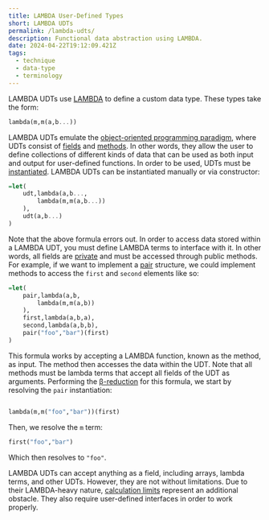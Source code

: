 ```yaml
---
title: LAMBDA User-Defined Types
short: LAMBDA UDTs
permalink: /lambda-udts/
description: Functional data abstraction using LAMBDA.
date: 2024-04-22T19:12:09.421Z
tags:
  - technique
  - data-type
  - terminology
---
```

LAMBDA UDTs use [LAMBDA](https://sheets.wiki/lambda/) to define a custom data type. These types take the form:

```haskell
lambda(m,m(a,b...))
```

LAMBDA UDTs emulate the [object-oriented programming paradigm](https://en.wikipedia.org/wiki/Object-oriented_programming), where UDTs consist of [fields](https://en.wikipedia.org/wiki/Field_(computer_science)) and [methods](https://en.wikipedia.org/wiki/Method_(computer_programming)). In other words, they allow the user to define collections of different kinds of data that can be used as both input and output for user-defined functions. In order to be used, UDTs must be [instantiated](https://en.wikipedia.org/wiki/Instance_(computer_science)). LAMBDA UDTs can be instantiated manually or via constructor:

```haskell
=let(
    udt,lambda(a,b...,
        lambda(m,m(a,b...))
    ),
    udt(a,b...)
)
```

Note that the above formula errors out. In order to access data stored within a LAMBDA UDT, you must define LAMBDA terms to interface with it. In other words, all fields are [private](https://en.wikipedia.org/wiki/Access_modifiers) and must be accessed through public methods. For example, if we want to implement a [pair](https://www.geeksforgeeks.org/pair-in-cpp-stl/) structure, we could implement methods to access the `first` and `second` elements like so:

```haskell
=let(
    pair,lambda(a,b,
        lambda(m,m(a,b))
    ),
    first,lambda(a,b,a),
    second,lambda(a,b,b),
    pair("foo","bar")(first)
)
```

This formula works by accepting a LAMBDA function, known as the method, as input. The method then accesses the data within the UDT. Note that all methods must be lambda terms that accept all fields of the UDT as arguments. Performing the [β-reduction](https://en.wikipedia.org/wiki/Lambda_calculus#%CE%B2-reduction_2) for this formula, we start by resolving the `pair` instantiation:

```haskell

lambda(m,m("foo","bar"))(first)

```

Then, we resolve the `m` term:

```haskell
first("foo","bar")
```

Which then resolves to `"foo"`.

LAMBDA UDTs can accept anything as a field, including arrays, lambda terms, and other UDTs. However, they are not without limitations. Due to their LAMBDA-heavy nature, [calculation limits](https://sheets.wiki/calculation-limits/) represent an additional obstacle. They also require user-defined interfaces in order to work properly.